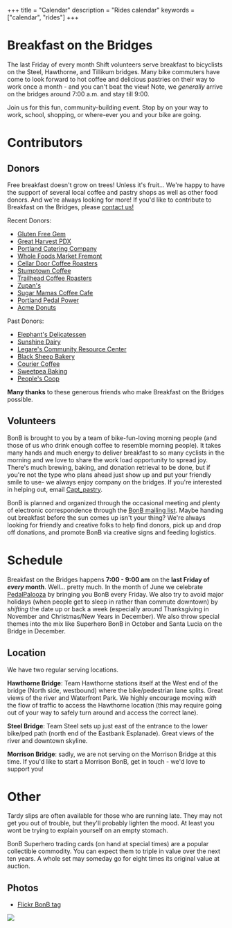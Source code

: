 +++
title = "Calendar"
description = "Rides calendar"
keywords = ["calendar", "rides"]
+++

Breakfast on the Bridges
========================

The last Friday of every month Shift volunteers serve breakfast to bicyclists on the Steel, Hawthorne, and Tillikum bridges. Many bike commuters have come to look forward to hot coffee and delicious pastries on their way to work once a month - and you can't beat the view! Note, we _generally_ arrive on the bridges around 7:00 a.m. and stay till 9:00.

Join us for this fun, community-building event. Stop by on your way to work, school, shopping, or where-ever you and your bike are going.


Contributors
============



Donors
------

Free breakfast doesn't grow on trees! Unless it's fruit... We're happy to have the support of several local coffee and pastry shops as well as other food donors. And we're always looking for more! If you'd like to contribute to Breakfast on the Bridges, please [contact us!](http://www.shift2bikes.org/contacts/index.php?eCon=BonB)

Recent Donors:
*   [Gluten Free Gem](http://www.glutenfreegem.com/)
*   [Great Harvest PDX](http://greatharvestportland.com/)
*   [Portland Catering Company](http://portlandcateringcompany.com/)
*   [Whole Foods Market Fremont](http://wholefoodsmarket.com/stores/fremont/)
*   [Cellar Door Coffee Roasters](http://www.cellardoorcoffee.com/)
*   [Stumptown Coffee](http://www.stumptowncoffee.com)
*   [Trailhead Coffee Roasters](http://www.trailheadcoffeeroasters.com/)
*   [Zupan's](http://zupans.com/)
*   [Sugar Mamas Coffee Cafe](http://www.facebook.com/pages/Sugar-Mamas-Coffee-Cafe/195305340364/)
*   [Portland Pedal Power](http://www.portlandpedalpower.com/about)
*   [Acme Donuts](http://acmedoughnuts.com)

Past Donors:
*   [Elephant's Delicatessen](http://www.elephantsdeli.com/)
*   [Sunshine Dairy](http://www.sunshinedairyfoods.com/)
*   [Legare's Community Resource Center](http://legares.blogspot.com/)
*   [Black Sheep Bakery](http://www.blacksheepbakery.com/)
*   [Courier Coffee](http://www.couriercoffeeroasters.com/)
*   [Sweetpea Baking](http://www.sweetpeabaking.com/)
*   [People's Coop](http://www.peoples.coop/)

**Many thanks** to these generous friends who make Breakfast on the Bridges possible.


Volunteers
----------

BonB is brought to you by a team of bike-fun-loving morning people (and those of us who drink enough coffee to resemble morning people). It takes many hands and much energy to deliver breakfast to so many cyclists in the morning and we love to share the work load opportunity to spread joy. There's much brewing, baking, and donation retrieval to be done, but if you're not the type who plans ahead just show up and put your friendly smile to use- we always enjoy company on the bridges. If you're interested in helping out, email [Capt_pastry](http://www.shift2bikes.org/contacts/index.php?eCon=BonB).

BonB is planned and organized through the occasional meeting and plenty of electronic correspondence through the [BonB mailing list](http://lists.riseup.net/www/info/bonb). Maybe handing out breakfast before the sun comes up isn't your thing? We're always looking for friendly and creative folks to help find donors, pick up and drop off donations, and promote BonB via creative signs and feeding logistics.



Schedule
========

Breakfast on the Bridges happens **7:00 - 9:00 am** on the **last Friday of _every_ month**. Well... pretty much. In the month of June we celebrate [PedalPalooza](http://www.shift2bikes.org/pedalpalooza/index.shtml) by bringing you BonB every Friday. We also try to avoid major holidays (when people get to sleep in rather than commute downtown) by _shifting_ the date up or back a week (especially around Thanksgiving in November and Christmas/New Years in December). We also throw special themes into the mix like Superhero BonB in October and Santa Lucia on the Bridge in December.


Location
--------

We have two regular serving locations.

**Hawthorne Bridge**: Team Hawthorne stations itself at the West end of the bridge (North side, westbound) where the bike/pedestrian lane splits. Great views of the river and Waterfront Park. We highly encourage moving _with_ the flow of traffic to access the Hawthorne location (this may require going out of your way to safely turn around and access the correct lane).

**Steel Bridge**: Team Steel sets up just east of the entrance to the lower bike/ped path (north end of the Eastbank Esplanade). Great views of the river and downtown skyline.

**Morrison Bridge**: sadly, we are not serving on the Morrison Bridge at this time. If you'd like to start a Morrison BonB, get in touch - we'd love to support you!



Other
=====

Tardy slips are often available for those who are running late. They may not get you out of trouble, but they'll probably lighten the mood. At least you wont be trying to explain yourself on an empty stomach.

BonB Superhero trading cards (on hand at special times) are a popular collectible commodity. You can expect them to triple in value over the next ten years. A whole set may someday go for eight times its original value at auction.


Photos
------

*   [Flickr BonB tag](http://flickr.com/photos/tags/bonb/)


![](images/header_bridges.jpg)